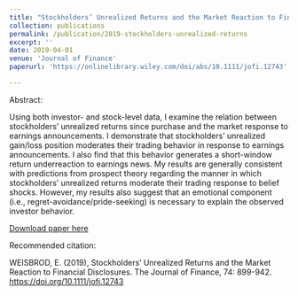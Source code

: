 ```yaml
---
title: "Stockholders’ Unrealized Returns and the Market Reaction to Financial Disclosures"
collection: publications
permalink: /publication/2019-stockholders-unrealized-returns
excerpt: ''
date: 2019-04-01
venue: 'Journal of Finance'
paperurl: 'https://onlinelibrary.wiley.com/doi/abs/10.1111/jofi.12743'

---
```

Abstract:

Using both investor- and stock-level data, I examine the relation between stockholders’ unrealized returns since purchase and the market response to earnings announcements. I demonstrate that stockholders’ unrealized gain/loss position moderates their trading behavior in response to earnings announcements. I also find that this behavior generates a short-window return underreaction to earnings news. My results are generally consistent with predictions from prospect theory regarding the manner in which stockholders’ unrealized returns moderate their trading response to belief shocks. However, my results also suggest that an emotional component (i.e., regret-avoidance/pride-seeking) is necessary to explain the observed investor behavior.


[Download paper here](https://onlinelibrary.wiley.com/doi/abs/10.1111/jofi.12743)

Recommended citation: 

WEISBROD, E. (2019), Stockholders’ Unrealized Returns and the Market Reaction to Financial Disclosures. The Journal of Finance, 74: 899-942. https://doi.org/10.1111/jofi.12743
